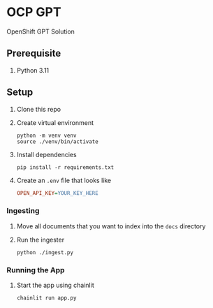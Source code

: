 # OCP GPT

OpenShift GPT Solution

## Prerequisite

1. Python 3.11

## Setup

1. Clone this repo

2. Create virtual environment

    ```shell
    python -m venv venv
    source ./venv/bin/activate
    ```

3. Install dependencies

    ```shell
    pip install -r requirements.txt
    ```

4. Create an `.env` file that looks like

    ```ini
    OPEN_API_KEY=YOUR_KEY_HERE
    ```

### Ingesting

1. Move all documents that you want to index into the `docs` directory

2. Run the ingester

   ```shell
   python ./ingest.py
   ```

### Running the App

1. Start the app using chainlit

    ```shell
    chainlit run app.py
    ```
